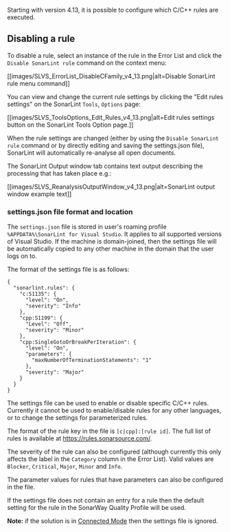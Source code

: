 Starting with version 4.13, it is possible to configure which C/C++ rules are executed.

## Disabling a rule
To disable a rule, select an instance of the rule in the Error List and click the `Disable SonarLint rule` command on the context menu:

[[images/SLVS_ErrorList_DisableCFamily_v4_13.png|alt=Disable SonarLint rule menu command]]

You can view and change the current rule settings by clicking the "Edit rules settings" on the SonarLint `Tools`, `Options` page:

[[images/SLVS_ToolsOptions_Edit_Rules_v4_13.png|alt=Edit rules settings button on the SonarLint Tools Option page.]]

When the rule settings are changed (either by using the `Disable SonarLint rule` command or by directly editing and saving the settings.json file), SonarLint will automatically re-analyse all open documents.

The SonarLint Output window tab contains text output describing the processing that has taken place e.g.:

[[images/SLVS_ReanalysisOutputWindow_v4_13.png|alt=SonarLint output window example text]]

### settings.json file format and location
The `settings.json` file is stored in user's roaming profile `%APPDATA%\SonarLint for Visual Studio`. It applies to all supported versions of Visual Studio. If the machine is domain-joined, then the settings file will be automatically copied to any other machine in the domain that the user logs on to.

The format of the settings file is as follows:
```
{
  "sonarlint.rules": {
    "c:S1135": {
      "level": "On",
      "severity": "Info"
    },
    "cpp:S1199": {
      "Level": "Off",
      "severity": "Minor"
    },
    "cpp:SingleGotoOrBreakPerIteration": {
      "level": "On",
      "parameters": {
        "maxNumberOfTerminationStatements": "1"
      },
      "severity": "Major"
    }
  }
}
```

The settings file can be used to enable or disable specific C/C++ rules. Currently it cannot be used to enable/disable rules for any other languages, or to change the settings for parameterized rules.

The format of the rule key in the file is `[c|cpp]:[rule id]`. The full list of rules is available at https://rules.sonarsource.com/.

The severity of the rule can also be configured (although currently this only affects the label in the `Category` column in the Error List). Valid values are `Blocker`, `Critical`, `Major`, `Minor` and `Info`.

The parameter values for rules that have parameters can also be configured in the file.

If the settings file does not contain an entry for a rule then the default setting for the rule in the SonarWay Quality Profile will be used.

**Note:** if the solution is in [Connected Mode](https://github.com/SonarSource/sonarlint-visualstudio/wiki/Connected-Mode) then the settings file is ignored.